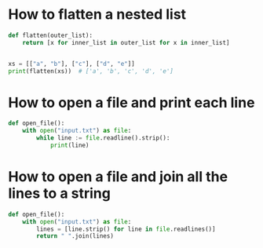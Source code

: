 # How to flatten a nested list
```python
def flatten(outer_list):
    return [x for inner_list in outer_list for x in inner_list]


xs = [["a", "b"], ["c"], ["d", "e"]]
print(flatten(xs))  # ['a', 'b', 'c', 'd', 'e']
```

# How to open a file and print each line
```python
def open_file():
    with open("input.txt") as file:
        while line := file.readline().strip():
            print(line)
```

# How to open a file and join all the lines to a string
```python
def open_file():
    with open("input.txt") as file:
        lines = [line.strip() for line in file.readlines()]
        return " ".join(lines)
```
